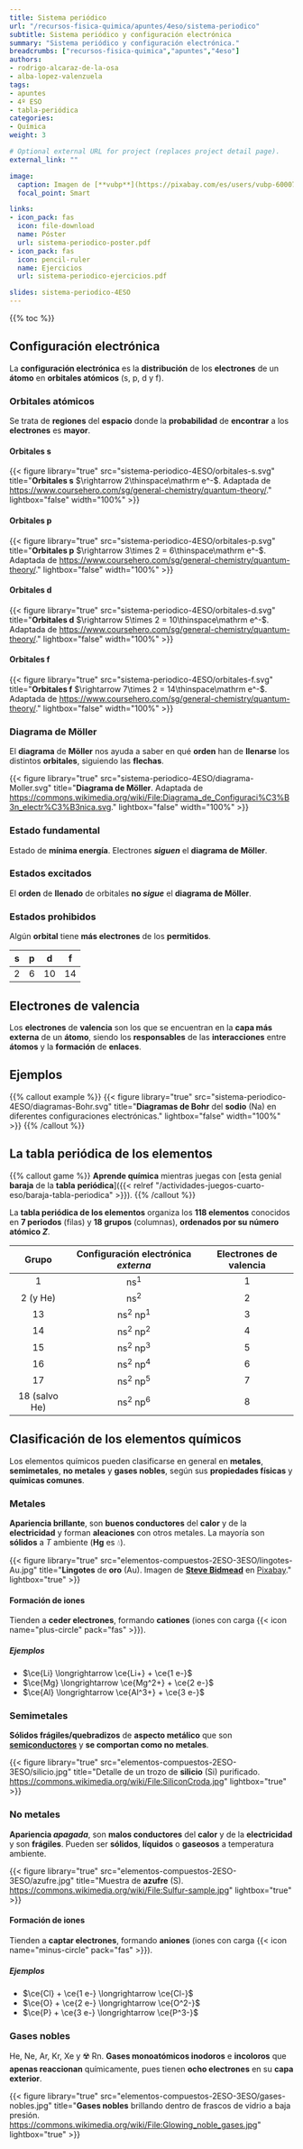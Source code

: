 ```yaml
---
title: Sistema periódico
url: "/recursos-fisica-quimica/apuntes/4eso/sistema-periodico"
subtitle: Sistema periódico y configuración electrónica
summary: "Sistema periódico y configuración electrónica."
breadcrumbs: ["recursos-fisica-quimica","apuntes","4eso"]
authors:
- rodrigo-alcaraz-de-la-osa
- alba-lopez-valenzuela
tags:
- apuntes
- 4º ESO
- tabla-periódica
categories:
- Química
weight: 3

# Optional external URL for project (replaces project detail page).
external_link: ""

image:
  caption: Imagen de [**vubp**](https://pixabay.com/es/users/vubp-6000785/) en [Pixabay](https://pixabay.com/es/)
  focal_point: Smart

links:  
- icon_pack: fas
  icon: file-download
  name: Póster
  url: sistema-periodico-poster.pdf
- icon_pack: fas
  icon: pencil-ruler
  name: Ejercicios
  url: sistema-periodico-ejercicios.pdf

slides: sistema-periodico-4ESO
---
```


{{% toc %}}

## Configuración electrónica
La **configuración electrónica** es la **distribución** de los **electrones** de un **átomo** en **orbitales atómicos** (s, p, d y f).

### Orbitales atómicos
Se trata de **regiones** del **espacio** donde la **probabilidad** de **encontrar** a los **electrones** es **mayor**.

#### Orbitales s
{{< figure library="true" src="sistema-periodico-4ESO/orbitales-s.svg" title="**Orbitales s** $\rightarrow 2\thinspace\mathrm e^-$. Adaptada de https://www.coursehero.com/sg/general-chemistry/quantum-theory/." lightbox="false" width="100%" >}}

#### Orbitales p
{{< figure library="true" src="sistema-periodico-4ESO/orbitales-p.svg" title="**Orbitales p** $\rightarrow 3\times 2 = 6\thinspace\mathrm e^-$. Adaptada de https://www.coursehero.com/sg/general-chemistry/quantum-theory/." lightbox="false" width="100%" >}}

#### Orbitales d
{{< figure library="true" src="sistema-periodico-4ESO/orbitales-d.svg" title="**Orbitales d** $\rightarrow 5\times 2 = 10\thinspace\mathrm e^-$. Adaptada de https://www.coursehero.com/sg/general-chemistry/quantum-theory/." lightbox="false" width="100%" >}}

#### Orbitales f
{{< figure library="true" src="sistema-periodico-4ESO/orbitales-f.svg" title="**Orbitales f** $\rightarrow 7\times 2 = 14\thinspace\mathrm e^-$. Adaptada de https://www.coursehero.com/sg/general-chemistry/quantum-theory/." lightbox="false" width="100%" >}}

### Diagrama de Möller
El **diagrama** de **Möller** nos ayuda a saber en qué **orden** han de **llenarse** los distintos **orbitales**, siguiendo las **flechas**.

{{< figure library="true" src="sistema-periodico-4ESO/diagrama-Moller.svg" title="**Diagrama de Möller**. Adaptada de https://commons.wikimedia.org/wiki/File:Diagrama_de_Configuraci%C3%B3n_electr%C3%B3nica.svg." lightbox="false" width="100%" >}}

### Estado fundamental
Estado de **mínima energía**. Electrones ***siguen*** el **diagrama de Möller**.

### Estados excitados
El **orden** de **llenado** de orbitales **no *sigue*** el **diagrama de Möller**.

### Estados prohibidos
Algún **orbital** tiene **más electrones** de los **permitidos**.

| s | p | d | f |
| :---: | :---: | :---: | :---: |
| 2 | 6 | 10 | 14 |

## Electrones de valencia
Los **electrones** de **valencia** son los que se encuentran en la **capa más externa** de un **átomo**, siendo los **responsables** de las **interacciones** entre **átomos** y la **formación** de **enlaces**.

## Ejemplos

{{% callout example %}}
{{< figure library="true" src="sistema-periodico-4ESO/diagramas-Bohr.svg" title="**Diagramas de Bohr** del **sodio** (Na) en diferentes configuraciones electrónicas." lightbox="false" width="100%" >}}
{{% /callout %}}

## La tabla periódica de los elementos

{{% callout game %}}
**Aprende química** mientras juegas con [esta genial **baraja** de la **tabla** **periódica**]({{< relref "/actividades-juegos-cuarto-eso/baraja-tabla-periodica" >}}).
{{% /callout %}}

La **tabla periódica de los elementos** organiza los **118 elementos** conocidos en **7 periodos** (filas) y **18 grupos** (columnas), **ordenados por su número atómico $Z$**.

<div id="adobe-dc-view" style="width: 100vw; position: relative; left: 50%; right: 50%; margin-left: -50vw; margin-right: -50vw;"></div>
<script src="https://documentcloud.adobe.com/view-sdk/main.js"></script>
<script type="text/javascript">
	document.addEventListener("adobe_dc_view_sdk.ready", function(){ 
		var adobeDCView = new AdobeDC.View({clientId: "5b6be996ab824b0e8113830d11740fa3", divId: "adobe-dc-view"});
		adobeDCView.previewFile({
			content:{location: {url: "https://fisiquimicamente.com/blog/2020/08/23/tabla-periodica-de-los-elementos/tabla-periodica-elementos.pdf"}},
			metaData:{fileName: "tabla-periodica-elementos.pdf"}
		}, {embedMode: "IN_LINE"});
	});
</script>

<!-- {{< figure library="true" src="elementos-compuestos-2ESO-3ESO/tabla-periodica-elementos.svg" title="Descárgate esta **tabla periódica** en PDF de alta resolución [aquí](https://fisiquimicamente.com/blog/2020/08/23/tabla-periodica-de-los-elementos/).<br>También puedes descargarte [este estupendo cómic](https://7dde302b-d152-48de-80b5-41af2754e2f1.filesusr.com/ugd/aabf3b_81075692dae9482a9625f84147de8272.pdf)." lightbox="false" width="100%" >}} -->

| Grupo | Configuración electrónica *externa* | Electrones de valencia |
| :---: | :---: | :---: |
| 1 | ns<sup>1</sup> | 1 |
| 2 (y He) | ns<sup>2</sup> | 2 |
| 13 | ns<sup>2</sup> np<sup>1</sup> | 3 |
| 14 | ns<sup>2</sup> np<sup>2</sup> | 4 |
| 15 | ns<sup>2</sup> np<sup>3</sup> | 5 |
| 16 | ns<sup>2</sup> np<sup>4</sup> | 6 |
| 17 | ns<sup>2</sup> np<sup>5</sup> | 7 |
| 18 (salvo He) | ns<sup>2</sup> np<sup>6</sup> | 8 |

## Clasificación de los elementos químicos
Los elementos químicos pueden clasificarse en general en **metales**, **semimetales**, **no metales** y **gases nobles**, según sus **propiedades físicas** y **químicas comunes**.

### Metales
**Apariencia brillante**, son **buenos conductores** del **calor** y de la **electricidad** y forman **aleaciones** con otros metales. La mayoría son **sólidos** a $T$ ambiente (**Hg** es 💧).

{{< figure library="true" src="elementos-compuestos-2ESO-3ESO/lingotes-Au.jpg" title="**Lingotes** de **oro** (Au). Imagen de [**Steve Bidmead**](https://pixabay.com/es/users/Stevebidmead-249424/) en [Pixabay](https://pixabay.com/es/)." lightbox="true" >}}

#### Formación de iones
Tienden a **ceder electrones**, formando **cationes** (iones con carga {{< icon name="plus-circle" pack="fas" >}}).

##### Ejemplos
- $\ce{Li} \longrightarrow \ce{Li+} + \ce{1 e-}$
- $\ce{Mg} \longrightarrow \ce{Mg^2+} + \ce{2 e-}$
- $\ce{Al} \longrightarrow \ce{Al^3+} + \ce{3 e-}$

### Semimetales
**Sólidos frágiles/quebradizos** de **aspecto metálico** que son [**semiconductores**](https://es.wikipedia.org/wiki/Semiconductor) y **se comportan como no metales**.

{{< figure library="true" src="elementos-compuestos-2ESO-3ESO/silicio.jpg" title="Detalle de un trozo de **silicio** (Si) purificado. <br> https://commons.wikimedia.org/wiki/File:SiliconCroda.jpg" lightbox="true" >}}

### No metales
**Apariencia *apagada***, son **malos conductores** del **calor** y de la **electricidad** y son **frágiles**. Pueden ser **sólidos**, **líquidos** o **gaseosos** a temperatura ambiente.

{{< figure library="true" src="elementos-compuestos-2ESO-3ESO/azufre.jpg" title="Muestra de **azufre** (S). <br> https://commons.wikimedia.org/wiki/File:Sulfur-sample.jpg" lightbox="true" >}}

#### Formación de iones
Tienden a **captar electrones**, formando **aniones** (iones con carga {{< icon name="minus-circle" pack="fas" >}}).

##### Ejemplos
- $\ce{Cl} + \ce{1 e-} \longrightarrow \ce{Cl-}$
- $\ce{O} + \ce{2 e-} \longrightarrow \ce{O^2-}$
- $\ce{P} + \ce{3 e-} \longrightarrow \ce{P^3-}$

### Gases nobles
He, Ne, Ar, Kr, Xe y ☢️ Rn. **Gases monoatómicos inodoros** e **incoloros** que **apenas reaccionan** químicamente, pues tienen **ocho electrones** en su **capa exterior**.

{{< figure library="true" src="elementos-compuestos-2ESO-3ESO/gases-nobles.jpg" title="**Gases nobles** brillando dentro de frascos de vidrio a baja presión. <br> https://commons.wikimedia.org/wiki/File:Glowing_noble_gases.jpg" lightbox="true" >}}